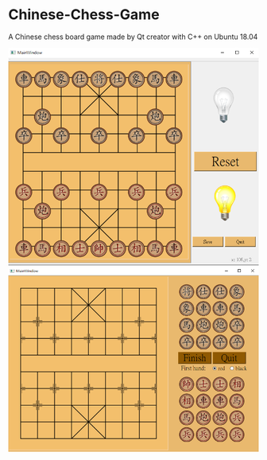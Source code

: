 # Chinese-Chess-Game
A Chinese chess board game made by Qt creator with C++ on Ubuntu 18.04

![](https://github.com/Nahemah1022/Chinese-Chess-Game/blob/master/src/images/ChineseChessGame1.png)
![](https://github.com/Nahemah1022/Chinese-Chess-Game/blob/master/src/images/ChineseChessGame2.png)
